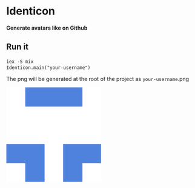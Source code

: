 # Identicon

**Generate avatars like on Github**

## Run it

    iex -S mix
    Identicon.main("your-username")

The png will be generated at the root of the project as `your-username`.png

![identicon](https://raw.githubusercontent.com/yannskee/identicon/master/yannskee.png)

